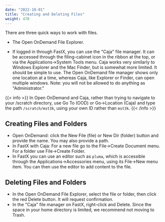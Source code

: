 ```yaml
---
date: "2022-10-01"
title: "Creating and Deleting Files"
weight: 470
---
```


There are three quick ways to work with files.

* The Open OnDemand File Explorer.  

* If logged in through FastX, you can use the "Caja" file manager.  It can be accessed through the filing-cabinet icon in the ribbon at the top, or via the Applications->System Tools menu.  Caja works very similarly to Windows Explorer and the Mac Finder, but is somewhat more limited. It should be simple to use.  The Open OnDemand file manager shows only one location at a time, whereas Caja, like Explorer or Finder, can open multiple windows. Note: you will not be allowed to do anything as "Administrator."

{{< info >}}
In Open OnDemand and Caja, rather than trying to navigate to your /scratch directory, use Go To (OOD) or Go->Location (Caja) and type the path `/scratch/mst3k`, using your own ID rather than `mst3k`.
{{< /info >}}


## Creating Files and Folders

* Open OnDemand: click the New File (file) or New Dir (folder) button and provide the name. You may also provide a path.
* In FastX with Caja: For a new file go to the File->Create Document menu. For a folder use File->Create Folder.
* In FastX you can use an editor such as `pluma`, which is accessible through the Applications->Accessories menu, using its File->New menu item.  You can then use the editor to add content to the file.

## Deleting Files and Folders
* In the Open OnDemand File Explorer, select the file or folder, then click the red Delete button.  It will request confirmation. 
* In the "Caja" file manager on FastX, right-click and Delete.  Since the space in your home directory is limited, we recommend not moving to Trash.

